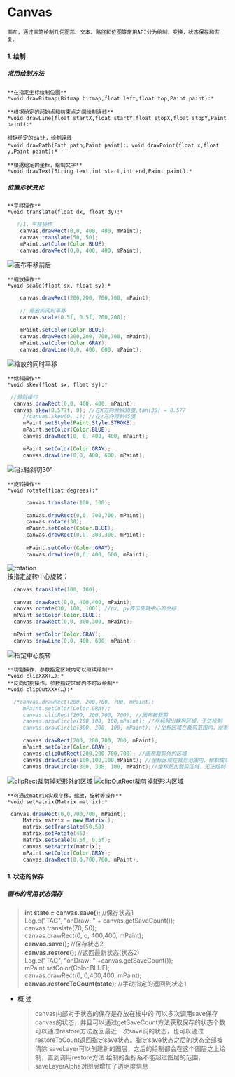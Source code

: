 # Canvas

    画布，通过画笔绘制几何图形、文本、路径和位图等常用API分为绘制，变换，状态保存和恢复。

#### 1. **绘制**

##### 常用绘制方法

    **在指定坐标绘制位图**
    *void drawBitmap(Bitmap bitmap,float left,float top,Paint paint):* 

    **根据给定的起始点和结束点之间绘制连线**
    *void drawLine(float startX,float startY,float stopX,float stopY,Paint paint):*

    根据给定的path，绘制连线
    *void drawPath(Path path,Paint paint):。void drawPoint(float x,float y,Paint paint):*

    **根据给定的坐标，绘制文字**
    *void drawText(String text,int start,int end,Paint paint):*

##### 位置形状变化

    **平移操作**
    *void translate(float dx, float dy):*

```java
   //1，平移操作
    canvas.drawRect(0,0, 400, 400, mPaint);
    canvas.translate(50, 50);
    mPaint.setColor(Color.BLUE);
    canvas.drawRect(0,0, 400, 400, mPaint);
```
   ![画布平移前后](./images/README_canvas-1629826238273.png)


    **缩放操作**
    *void scale(float sx, float sy):*

```java
    canvas.drawRect(200,200, 700,700, mPaint);

    // 缩放的同时平移
    canvas.scale(0.5f, 0.5f, 200,200);
        
    mPaint.setColor(Color.BLUE);
    canvas.drawRect(200,200, 700,700, mPaint);
    mPaint.setColor(Color.GRAY);
    canvas.drawLine(0,0, 400, 600, mPaint);
```
![缩放的同时平移](./images/README_canvas-1629827338494.png)

    **倾斜操作**
    *void skew(float sx, float sy):*

   ```java
    //倾斜操作
     canvas.drawRect(0,0, 400, 400, mPaint);
     canvas.skew(0.577f, 0); //在X方向倾斜30度,tan(30) = 0.577
        //canvas.skew(0, 1); //在y方向倾斜45度
        mPaint.setStyle(Paint.Style.STROKE);
        mPaint.setColor(Color.BLUE);
        canvas.drawRect(0, 0, 400, 400, mPaint);

        mPaint.setColor(Color.GRAY);
        canvas.drawLine(0,0, 400, 600, mPaint);
   ```
   ![沿x轴斜切30°](./images/README_canvas-1629831639246.png)


    **旋转操作**
    *void rotate(float degrees):*

  ```java
        canvas.translate(100, 100);

        canvas.drawRect(0,0, 700,700, mPaint);
        canvas.rotate(30);
        mPaint.setColor(Color.BLUE);
        canvas.drawRect(0,0, 300,300, mPaint);
        
        mPaint.setColor(Color.GRAY);
        canvas.drawLine(0,0, 400, 600, mPaint);
  ```
  ![rotation](./images/README_canvas-1629828399593.png)  
  按指定旋转中心旋转：
  ```java
    canvas.translate(100, 100);

    canvas.drawRect(0,0, 400,400, mPaint);
    canvas.rotate(30, 100, 100); //px, py表示旋转中心的坐标
    mPaint.setColor(Color.BLUE);
    canvas.drawRect(0,0, 300,300, mPaint);

    mPaint.setColor(Color.GRAY);
    canvas.drawLine(0,0, 400, 600, mPaint);
  ```
  ![指定中心旋转](./images/README_canvas-1629829752872.png)


    **切割操作，参数指定区域内可以继续绘制**
    *void clipXXX(…):*  
    **反向切割操作，参数指定区域内不可以绘制**
    *void clipOutXXX(…):*   
   ```java
     /*canvas.drawRect(200, 200,700, 700, mPaint);
        mPaint.setColor(Color.GRAY);
        canvas.clipRect(200, 200,700, 700); //画布被裁剪
        canvas.drawCircle(100,100, 100,mPaint); //坐标超出裁剪区域，无法绘制
        canvas.drawCircle(300, 300, 100, mPaint); //坐标区域在裁剪范围内，绘制成功*/

        canvas.drawRect(200, 200,700, 700, mPaint);
        mPaint.setColor(Color.GRAY);
        canvas.clipOutRect(200,200,700,700); //画布裁剪外的区域
        canvas.drawCircle(100,100,100,mPaint); //坐标区域在裁剪范围内，绘制成功
        canvas.drawCircle(300, 300, 100, mPaint);//坐标超出裁剪区域，无法绘制
   ```
   ![clipRect裁剪掉矩形外的区域](./images/README_canvas-1629834026237.png)
   ![clipOutRect裁剪掉矩形内区域](./images/README_canvas-1629834456450.png)

    **可通过matrix实现平移，缩放，旋转等操作**
    *void setMatrix(Matrix matrix):*
   ```java
    canvas.drawRect(0,0,700,700, mPaint);
        Matrix matrix = new Matrix();
        matrix.setTranslate(50,50);
        matrix.setRotate(45);
        matrix.setScale(0.5f, 0.5f);
        canvas.setMatrix(matrix);
        mPaint.setColor(Color.GRAY);
        canvas.drawRect(0,0,700,700, mPaint);
   ```
#### 1. **状态的保存**

##### 画布的常用状态保存

>  **int state = canvas.save();** //保存状态1  
>  Log.e("TAG", "onDraw: " + canvas.getSaveCount());  
>  canvas.translate(70, 50);  
>  canvas.drawRect(0, o, 400,400, mPaint);  
>  **canvas.save();**  //保存状态2  
>  **canvas.restore()**; //返回最新状态(状态2)  
>  Log.e("TAG", "onDraw: " +canvas.getSaveCount());  
>  mPaint.setColor(Color.BLUE);  
>  canvas.drawRect(0, 0,400,400, mPaint);
>  **canvas.restoreToCount(state);** //手动指定的返回到状态1


* 概 述

  > canvas内部对于状态的保存是存放在栈中的
  > 可以多次调用save保存canvas的状态，并且可以通过getSaveCount方法获取保存的状态个数
  > 可以通过restore方法返回最近一次save前的状态，也可以通过restoreToCount返回指定save状态。指定save状态之后的状态全部被清除
  > saveLayer可以创建新的图层，之后的绘制都会在这个图层之上绘制，直到调用restore方法
  > 绘制的坐标系不能超过图层的范围， saveLayerAlpha对图层增加了透明度信息

